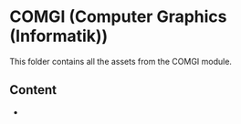 # COMGI (Computer Graphics (Informatik))
This folder contains all the assets from the COMGI module.

## Content
* 
